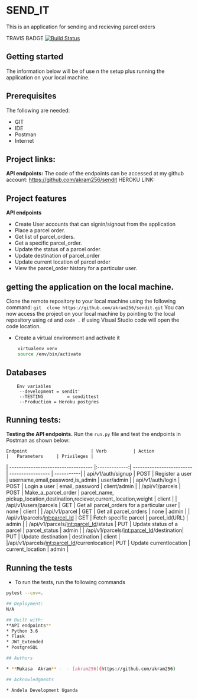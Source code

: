 
# SEND_IT
This is an application for sending and recieving parcel orders


TRAVIS BADGE
[![Build Status](https://travis-ci.org/akram256/SEND_IT.svg?branch=challenge_three)](https://travis-ci.org/akram256/SEND_IT)


## Getting started
The information below  will be of use n the setup  plus running  the application on your local machine.

## Prerequisites
The  following are needed:
* GIT
* IDE
* Postman
* Internet


## Project links:
**API endpoints:** The code of the endpoints can be accessed at my github account: https://github.com/akram256/sendit
HEROKU LINK:   

## Project features
**API endpoints**
* Create User accounts that can signin/signout from the application
* Place a parcel order.
* Get list of parcel_orders.
* Get a specific parcel_order.
* Update the status of a parcel order.
* Update destination of parcel_order
* Update current location of parcel order
* View the parcel_order history for a particular user.

## getting the application on the local machine.
Clone the remote repository to your local machine using the following command: `git  clone https://github.com/akram256/sendit.git`
You can now access the project on your local machine by pointing to the local repository using `cd` and `code .` 
if using Visual Studio code will open the code location.

- Create a virtual environment and activate it
    ```bash
     virtualenv venv
     source /env/bin/activate

## Databases 
		Env variables
         --development = sendit'
         --TESTING         = sendittest
         --Production = Heroku postgres

## Running tests:
**Testing the API endpoints.**
Run the `run.py` file and test the endpoints in Postman as shown below:

    Endpoint                        | Verb          | Action                     |   Parameters     | Privileges |
| ----------------------------------- |:-------------:|  ------------------------- | ----------------- | -----------|
| api/v1/auth/signup                     | POST          | Register a user          | username,email,password,is_admin  | user/admin |
| api/v1/auth/login        | POST           | Login a user          | email, password  | client/admin |
| /api/v1/parcels        | POST          | Make_a_parcel_order          | parcel_name, pickup_location,destination,reciever,current_location,weight | client |
| /api/v1/users/parcels | GET     | Get all parcel_orders for a particular user   | none  | client |
| /api/v1/parcel | GET     | Get all parcel_orders | none | admin |
| /api/v1/parcels/<int:parcel_Id> | GET     | Fetch specific parcel | parcel_id(URL) | admin |
| /api/v1/parcels/<int:parcel_Id>/status | PUT     | Update status of a parcel | parcel_status | admin |
| /api/v1/parcels/<int:parcel_Id>/destination| PUT     | Update destination | destination  | client |
|/api/v1/parcels/<int:parcel_Id>/currenlocation| PUT    | Update currentlocation | current_location | admin |

## Running the tests

- To run the tests, run the following commands

```bash
pytest --cov=.

## Deployment:
N/A

## Built with:
**API endpoints**
* Python 3.6
* Flask
* JWT_Extended
* PostgreSQL

## Authors

* **Mukasa  Akram** -  - [akram256](https://github.com/akram256)

## Acknowledgments

* Andela Development Uganda


